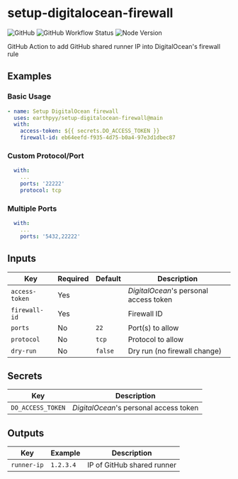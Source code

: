 # setup-digitalocean-firewall

![GitHub](https://img.shields.io/github/license/earthpyy/setup-digitalocean-firewall)
![GitHub Workflow Status](https://img.shields.io/github/workflow/status/earthpyy/setup-digitalocean-firewall/CI)
![Node Version](https://img.shields.io/badge/node-17.2-blue)

GitHub Action to add GitHub shared runner IP into DigitalOcean's firewall rule

## Examples

### Basic Usage

```yml
- name: Setup DigitalOcean firewall
  uses: earthpyy/setup-digitalocean-firewall@main
  with:
    access-token: ${{ secrets.DO_ACCESS_TOKEN }}
    firewall-id: eb64eefd-f935-4d75-b0a4-97e3d1dbec87
```

### Custom Protocol/Port

```yml
  with:
    ...
    ports: '22222'
    protocol: tcp
```

### Multiple Ports

```yml
  with:
    ...
    ports: '5432,22222'
```

## Inputs

| Key | Required | Default | Description |
| --- | -------- | ------- | ----------- |
| `access-token` | Yes | | _DigitalOcean_'s personal access token |
| `firewall-id` | Yes | | Firewall ID |
| `ports` | No | `22` | Port(s) to allow |
| `protocol` | No | `tcp` | Protocol to allow |
| `dry-run` | No | `false` | Dry run (no firewall change) |

## Secrets

| Key | Description |
| --- | ----------- |
| `DO_ACCESS_TOKEN` | _DigitalOcean_'s personal access token |

## Outputs

| Key | Example | Description |
| --- | ------- | ----------- |
| `runner-ip` | `1.2.3.4` | IP of GitHub shared runner |
